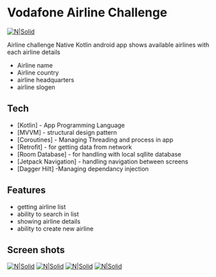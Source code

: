 # Vodafone Airline Challenge


[![N|Solid](https://logowik.com/content/uploads/images/vodafone5352.jpg)](https://nodesource.com/products/nsolid)


Airline challenge Native Kotlin android app shows available airlines with each airline details

- Airline name
- Airline country
- airline headquarters
- airline slogen 

## Tech


- [Kotlin] - App Programming Language
- [MVVM] - structural design pattern
- [Coroutines] - Managing Threading and process in app
- [Retrofit] - for getting data from network
- [Room Database] - for handling with local sqllite database
- [Jetpack Navigation] - handling navigation between screens
- [Dagger Hilt] -Managing dependancy injection 




## Features

 - getting airline list 
 - ability to search in list
 - showing airline details 
 - ability to create new airline 

## Screen shots
[![N|Solid](https://www.linkpicture.com/q/Screenshot_20211125-162530_VodafoneAirlineChallenge.jpg)](https://nodesource.com/products/nsolid)
[![N|Solid](https://www.linkpicture.com/q/Screenshot_20211125-162543_VodafoneAirlineChallenge.jpg)](https://nodesource.com/products/nsolid)
[![N|Solid](https://www.linkpicture.com/q/Screenshot_20211125-162550_VodafoneAirlineChallenge.jpg)](https://nodesource.com/products/nsolid)
[![N|Solid](https://www.linkpicture.com/q/Screenshot_20211125-162558_VodafoneAirlineChallenge.jpg)](https://nodesource.com/products/nsolid)
